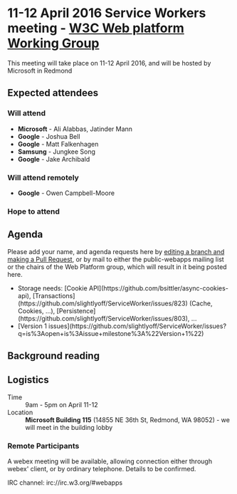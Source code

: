 <html>
 <head>
  <meta charset="utf-8">
  <title>11-12 April 2016 Service Workers meeting - W3C Web platform Working Group</title>
 </head>
 <body>
<h1>11-12 April 2016 Service Workers meeting - <a href="https://www.w3.org/WebPlatform/WG/">W3C Web platform Working Group</a></h1>

<p>This meeting will take place on 11-12 April 2016, and will be hosted by Microsoft in Redmond</p>

<h2>Expected attendees</h2>

<h3>Will attend</h3>

  <ul>
    <li><strong>Microsoft</strong> - Ali Alabbas, Jatinder Mann</li>
    <li><strong>Google</strong> - Joshua Bell</li>
  	<li><strong>Google</strong> - Matt Falkenhagen</li>
    <li><strong>Samsung</strong> - Jungkee Song</li>
  	<li><strong>Google</strong> - Jake Archibald</li>
  </ul>

<h3>Will attend remotely</h3>
  <ul>
    <li><strong>Google</strong> - Owen Campbell-Moore</li>
  </ul>

<h3>Hope to attend</h3>
  <ul>
  </ul>

<h2>Agenda</h2>

  <p>Please add your name, and agenda requests here by <a href="https://github.com/w3c/WebPlatformWG/blob/gh-pages/meetings/11-12aprSW.md">editing a branch and making a Pull Request</a>, or by mail to either the public-webapps mailing list or the chairs of the Web Platform group, which will result in it being posted here.</p>

  <ul>
    <li>Storage needs: [Cookie API](https://github.com/bsittler/async-cookies-api), [Transactions](https://github.com/slightlyoff/ServiceWorker/issues/823) (Cache, Cookies, ...), [Persistence](https://github.com/slightlyoff/ServiceWorker/issues/803), ...</li>
    <li>[Version 1 issues](https://github.com/slightlyoff/ServiceWorker/issues?q=is%3Aopen+is%3Aissue+milestone%3A%22Version+1%22)</li>
  </ul>

<h2>Background reading</h2>

<ul>
</ul>


<h2>Logistics</h2>

<dl>
  <dt>Time</dt>
  <dd>9am - 5pm on April 11-12</dd>
  <dt>Location</dt>
  <dd><strong>Microsoft Building 115</strong> (14855 NE 36th St, Redmond, WA 98052) - we will meet in the building lobby</dd>
</dl>

  <h3>Remote Participants</h3>

<p>A webex meeting will be available, allowing connection either through webex' client, or by ordinary telephone. Details to be confirmed.</p>

<p>IRC channel: irc://irc.w3.org/#webapps</p>

</body>
</html>
